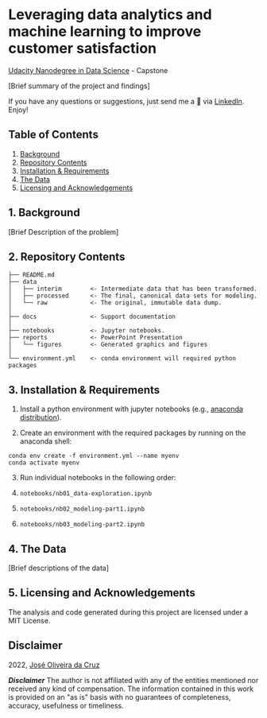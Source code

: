 Leveraging data analytics and machine learning to improve customer satisfaction
==============================
[Udacity Nanodegree in Data Science](https://www.udacity.com/course/data-scientist-nanodegree--nd025) - Capstone


[Brief summary of the project and findings]




If you have any questions or suggestions, just send me a 💬 via [LinkedIn](). Enjoy!




Table of Contents
---

1. [Background](#background)
2. [Repository Contents](#repository-contents)
3. [Installation & Requirements](#installation-&-requirements)
4. [The Data](#the-data)
5. [Licensing and Acknowledgements](#licensing-and-cknowledgements)





## 1. Background


[Brief Description of the problem]



## 2. Repository Contents

    ├── README.md          
    ├── data
    │   ├── interim        <- Intermediate data that has been transformed.
    │   ├── processed      <- The final, canonical data sets for modeling.
    │   └── raw            <- The original, immutable data dump.
    │
    ├── docs               <- Support documentation
    │
    ├── notebooks          <- Jupyter notebooks.
    ├── reports            <- PowerPoint Presentation
    │   └── figures        <- Generated graphics and figures
    │
    └── environment.yml    <- conda environment will required python packages



## 3. Installation & Requirements

1. Install a python environment with jupyter notebooks (e.g., [anaconda distribution](https://www.anaconda.com/products/individual)).

2. Create an environment with the required packages by running on the anaconda shell:
```
conda env create -f environment.yml --name myenv
conda activate myenv
```

3. Run individual notebooks in the following order:

  1. `notebooks/nb01_data-exploration.ipynb`
  2. `notebooks/nb02_modeling-part1.ipynb`
  3. `notebooks/nb03_modeling-part2.ipynb`


## 4. The Data


[Brief descriptions of the data]









## 5. Licensing and Acknowledgements

The analysis and code generated during this project are licensed under a MIT License.



## Disclaimer
2022, [José Oliveira da Cruz](https://www.linkedin.com/in/josecruz-phd/)

**_Disclaimer_**
The author is not affiliated with any of the entities mentioned nor received any kind of compensation. The information contained in this work is provided on an "as is" basis with no guarantees of completeness, accuracy, usefulness or timeliness.
